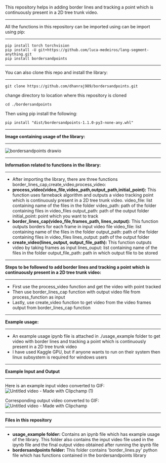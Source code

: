 This repository helps in adding border lines and tracking a point which is continuously present in a 2D tree trunk video.  

----
All the functions in this repository can be imported using can be import using pip: 

----
```
pip install torch torchvision
pip install -U git+https://github.com/luca-medeiros/lang-segment-anything.git
pip install bordersandpoints
```
----
You can also clone this repo and install the library:

----
```
git clone https://github.com/dhanraj989/bordersandpoints.git
```
change directory to location where this repository is cloned
```
cd ./bordersandpoints
```
Then using pip install the following:  
```
pip install "dist/bordersandpoints-1.1.0-py3-none-any.whl"
```
----
**Image containing usage of the library:**

----
![bordersandpoints drawio](https://github.com/dhanraj989/bordersandpoints/assets/75594686/6037b10c-2afe-4976-834f-dfe0aaecba02)  

----

**Information related to functions in the library:**

----
* After importing the library, there are three functions border_lines_cap,create_video,process_video:
* **process_video(video_file,video_path,output_path,initial_point):** This function uses farneback algorithm and outputs a video tracking point which is continuously present in a 2D tree trunk video.
  video_file: list containing name of the files in the folder
  video_path: path of the folder containing files in video_files
  output_path: path of the output folder
  initial_point: point which you want to track
* **border_lines_cap(video_file,frames_path, lines_output):** This function outputs borders for each frame in input video file
  video_file: list containing name of the files in the folder
  output_path: path of the folder containing files in video_files
  lines_output: path of the output folder
* **create_video(lines_output, output_file_path):** This function outputs video by taking frames as input
  lines_ouput: list containing name of the files in the folder
  output_file_path: path in which output file to be stored

----
**Steps to be followed to add border lines and tracking a point which is continuously present in a 2D tree trunk video:**  

----
* First use the process_video function and get the video with point tracked
* Then use border_lines_cap function with output video file from process_function as input
* Lastly, use create_video function to get video from the video frames output from border_lines_cap function

----
**Example usage:**

----
* An example usage ipynb file is attached in ./usage_example folder to get video with border lines and tracking a point which is continuously present in a 2D tree trunk video
* I have used Kaggle GPU, but if anyone wants to run on their system then linux subsystem is required for windows users

----

**Example Input and Output**

----
Here is an example input video converted to GIF:  
![Untitled video - Made with Clipchamp (1)](https://github.com/dhanraj989/bordersandpoints/assets/75594686/d1706be6-71a8-47e3-893a-8fdce289164d)

Corresponding output video converted to GIF:  
![Untitled video - Made with Clipchamp](https://github.com/dhanraj989/bordersandpoints/assets/75594686/bf4a157f-d700-463a-ae63-469e80c07a3c)

----
**Files in this repository**

----
* **usage_example folder:** Contains an ipynb file which has example usage of the library. This folder also contains the input video file used in the ipynb file and the final output video obtained after running the ipynb file
* **bordersandpoints folder:** This folder contains 'border_lines.py' python file which has functions contained in the bordersandpoints library
